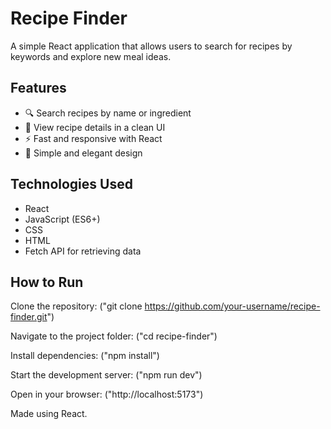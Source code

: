 # Recipe Finder

A simple React application that allows users to search for recipes by keywords and explore new meal ideas.  

## Features
- 🔍 Search recipes by name or ingredient  
- 📖 View recipe details in a clean UI  
- ⚡ Fast and responsive with React  
- 🎨 Simple and elegant design  

## Technologies Used
- React  
- JavaScript (ES6+)
- CSS
- HTML
- Fetch API for retrieving data  

## How to Run
Clone the repository: ("git clone https://github.com/your-username/recipe-finder.git")
   
Navigate to the project folder:
("cd recipe-finder")

Install dependencies:
("npm install")

Start the development server:
("npm run dev")

Open in your browser: ("http://localhost:5173")

Made using React.
